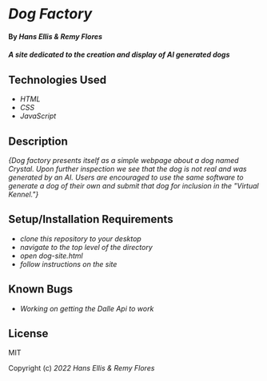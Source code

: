 # _Dog Factory_

#### By _**Hans Ellis & Remy Flores**_

#### _A site dedicated to the creation and display of AI generated dogs_

## Technologies Used

* _HTML_
* _CSS_
* _JavaScript_


## Description

_{Dog factory presents itself as a simple webpage about a dog named Crystal. Upon further inspection we see that the dog is not real and was generated by an AI. Users are encouraged to use the same software to generate a dog of their own and submit that dog for inclusion in the "Virtual Kennel."}_

## Setup/Installation Requirements

* _clone this repository to your desktop_
* _navigate to the top level of the directory_
* _open dog-site.html_
* _follow instructions on the site_

## Known Bugs

* _Working on getting the Dalle Api to work_


## License

MIT


Copyright (c) _2022_ _Hans Ellis & Remy Flores_